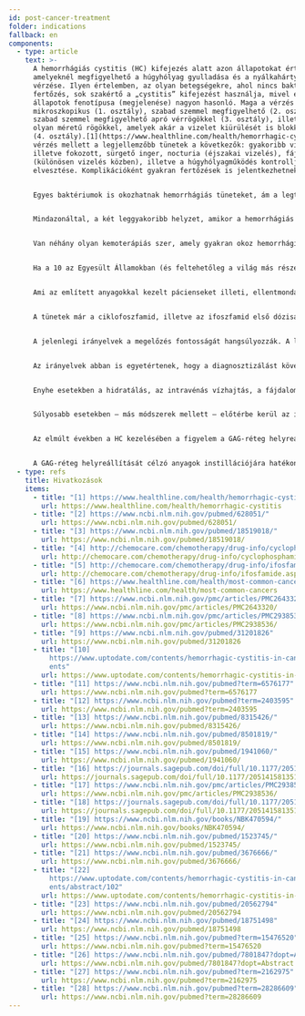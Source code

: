 ```yaml
---
id: post-cancer-treatment
folder: indications
fallback: en
components:
  - type: article
    text: >-
      A hemorrhágiás cystitis (HC) kifejezés alatt azon állapotokat értik,
      amelyeknél megfigyelhető a húgyhólyag gyulladása és a nyálkahártya
      vérzése. Ilyen értelemben, az olyan betegségekre, ahol nincs bakteriális
      fertőzés, sok szakértő a „cystitis” kifejezést használja, mivel ezen
      állapotok fenotípusa (megjelenése) nagyon hasonló. Maga a vérzés lehet
      mikroszkopikus (1. osztály), szabad szemmel megfigyelhető (2. osztály),
      szabad szemmel megfigyelhető apró vérrögökkel (3. osztály), illetve vérzés
      olyan méretű rögökkel, amelyek akár a vizelet kiürülését is blokkolhatják
      (4. osztály).[1](https://www.healthline.com/health/hemorrhagic-cystitis) A
      vérzés mellett a legjellemzőbb tünetek a következők: gyakoribb vizelés,
      illetve fokozott, sürgető inger, nocturia (éjszakai vizelés), fájdalom
      (különösen vizelés közben), illetve a húgyhólyagműködés kontrolljának az
      elvesztése. Komplikációként gyakran fertőzések is jelentkezhetnek.


      Egyes baktériumok is okozhatnak hemorrhágiás tüneteket, ám a legtöbb páciens esetében az antibiotikum kezelés hatásosnak bizonyul, ezért e fertőzések ritkán vezetnek krónikus vagy visszatérő HC-hez. Egyes az iparban használt vegyszerek (mint az anilin vagy a toluidin) is kiválthatnak hemorrhágiás cystitist, de a tünetek, amint a páciens már nincs kitéve a kérdéses anyagnak, rendszerint alábbhagynak.[2](https://www.ncbi.nlm.nih.gov/pubmed/628051/) Néhány vírus is okozhat HC-t. Ez a típusú cystitis többnyire nagyon fiatal korban jelentkezik (és pár nap alatt magától is elmúlik), vagy akkor, ha a beteg immunrendszere kórosan legyengült (például csontvelő, vagy veseátültetés után).[3](https://www.ncbi.nlm.nih.gov/pubmed/18519018/)


      Mindazonáltal, a két leggyakoribb helyzet, amikor a hemorrhágiás cystitis jelentkezik, az onkoterápia szövődményének tekinthető: kemoterápiát vagy sugárterápiát követően alakulhat ki. E két állapotot nevezik kemoterápiás cystitisnek (chemo-cystitisnek), illetve sugárterápiás cystitisnek (sugárcystitisnek) is. Megjegyzendő, hogy országonként és szerzőnként is változó, hogy hol mit értenek a hemorrhágiás cystitis alatt. E helyen a fogalmat a kétféle onkoterápia szövődményeként jelentkező állapot összefoglaló neveként használjuk.


      Van néhány olyan kemoterápiás szer, amely gyakran okoz hemorrhágiás cystitis-t. E szempontból különösen az oxazafoszforin vegyületcsoport képviselői, így a ciklofoszfamid és az ifoszfamid veszélyesek. Mindkettő elterjedt a kemoterápiás protokollokban, mint a szolid tumorok és a limfómák kezelésére használt drogok.[4](http://chemocare.com/chemotherapy/drug-info/cyclophosphamide.aspx).[5](http://chemocare.com/chemotherapy/drug-info/ifosfamide.aspx)


      Ha a 10 az Egyesült Államokban (és feltehetőleg a világ más részein is) leggyakrabban előforduló daganatos megbetegedést nézzük,[6](https://www.healthline.com/health/most-common-cancers) azt láthatjuk, hogy a ciklofoszfamidot, illetve az ifoszfamidot rendszeresen használják a következő rosszindulatú betegségek terápiájában (a gyakorisági sorrend zárójelben feltüntetve): emlőrák (1.), tüdőrák (2.), húgyhólyagrák (6.), Non-Hodgkin limfóma (7.), leukémia (10.) Ez utóbbinál a hemorrhágiás cystitis kialakulásának esélye 30%.[7](https://www.ncbi.nlm.nih.gov/pmc/articles/PMC2643320/) Továbbá az is megemlítendő, hogy HC-t nem csak ez a két kemoterápiás szer okozhat.


      Ami az említett anyagokkal kezelt pácienseket illeti, ellentmondásosak az adatok, hogy milyen eséllyel alakul ki náluk hemorrhágiás cystitis. Az incidenciát 7–53% közé teszik, súlyos vérzés e csoport 0,6–25%-ánál jelentkezik.[8](https://www.ncbi.nlm.nih.gov/pmc/articles/PMC2938536/) Gyakran az határozza meg, miként végezzék az onkoterápiát, hogy mi az a drogmennyiég, amit még nem vált ki toxikus hatásokat a húgyhólyagban. Sugárcystitis a medencetájék radioterápiáját követően az esetek 11–20%-ában jelentkezik.[9](https://www.ncbi.nlm.nih.gov/pubmed/31201826)


      A tünetek már a ciklofoszfamid, illetve az ifoszfamid első dózisát követően jelentkeznek, és általában 4–5 napig tartanak.[10](https://www.uptodate.com/contents/hemorrhagic-cystitis-in-cancer-patients) Ugyanakkor, egyes anyagok, mint a buszulfán, évekkel a terápiát követően is kiválthat cystitist.[11](https://www.ncbi.nlm.nih.gov/pubmed?term=6576177) A radioterápia mellékhatásaként sugárcystitis pedig akár 10–20 évvel később is jelentkezhet.[12](https://www.ncbi.nlm.nih.gov/pubmed?term=2403595)


      A jelenlegi irányelvek a megelőzés fontosságát hangsúlyozzák. A leggyakrabban használt módszerek a hiperhidratáció, a hólyagöblögetés (fiziológiás sóoldattal, lúgosítással vagy a nélkül), nagynyomású oxigénterápia, illetve mesna (amely egy szulfhidril vegyület) vagy a GAG-réteget regeneráló nátrium-hyaluronát instillálása.[13](https://www.ncbi.nlm.nih.gov/pubmed/8315426/),[14](https://www.ncbi.nlm.nih.gov/pubmed/8501819/),[15](https://www.ncbi.nlm.nih.gov/pubmed/1941060/),[16](https://journals.sagepub.com/doi/full/10.1177/2051415813512647) Ezek hatásosságát illetően azonban az adatok ellentmondásosak.


      Az irányelvek abban is egyetértenek, hogy a diagnosztizálást követően a javasolt kezelés az állapot súlyosságának függvénye kell, hogy legyen.[17](https://www.ncbi.nlm.nih.gov/pmc/articles/PMC2938536/),[18](https://journals.sagepub.com/doi/full/10.1177/2051415813512647) A hemodinamikai stabilitást (a véráramlás stabilitását) mindenképpen fenn kell tartani, ezért gyakorta vértranszfúzióra is szükség van.


      Enyhe esetekben a hidratálás, az intravénás vízhajtás, a fájdalomcsillapítás, illetve az antikolinerg hólyaggyógyszerek elegendőek. A húgyhólyag rendszeres átmosása is hatásos.


      Súlyosabb esetekben – más módszerek mellett – előtérbe kerül az intravezikális kezelés is. A kemocystitis terápiája általában néhány napig, míg a sugárcystitisé hat hónapig, vagy még tovább is eltarthat.[19](https://www.ncbi.nlm.nih.gov/books/NBK470594/) A vérzés gátlására számos anyagot használnak. A lizin aminosavhoz hasonló aminokapronsav gátolja a plazminogén aktivációját és serkenti a véralvadást.[20](https://www.ncbi.nlm.nih.gov/pubmed/1523745/) Az alum (amely egy alumínium-foszfát vegyület) fehérjekicsapódást okoz és csökkenti a hajszálerek áteresztőképességét.[21](https://www.ncbi.nlm.nih.gov/pubmed/3676666/) Az ezüst-nitrát kémiai koagulációt vált ki.[22](https://www.uptodate.com/contents/hemorrhagic-cystitis-in-cancer-patients/abstract/102) A súlyosan mérgező formalint ma már csak akkor alkalmazzák, ha a páciens semmilyen más kezelésre nem reagált, még a vérző nyálkahártya területek leégetésére sem.


      Az elmúlt években a HC kezelésében a figyelem a GAG-réteg helyreállítása felé fordult. Használtak már hyaluronsavat, chondroitin-szulfátot és pentozán-poliszulfát nátriumot is e célra.[23](https://www.ncbi.nlm.nih.gov/pubmed/20562794),[24](https://www.ncbi.nlm.nih.gov/pubmed/18751498),[25](https://www.ncbi.nlm.nih.gov/pubmed?term=15476520) Próbálkoztak már prosztaglandin és ösztrogének alkalmazásával is, bár az eredmények ellentmondásosak.[26](https://www.ncbi.nlm.nih.gov/pubmed/7801847?dopt=Abstract),[27](https://www.ncbi.nlm.nih.gov/pubmed?term=2162975),[28](https://www.ncbi.nlm.nih.gov/pubmed?term=28286609)


      A GAG-réteg helyreállítását célzó anyagok instillációjára hatékony eszköz lehet az UroDapter® alkalmazása.
  - type: refs
    title: Hivatkozások
    items:
      - title: "[1] https://www.healthline.com/health/hemorrhagic-cystitis"
        url: https://www.healthline.com/health/hemorrhagic-cystitis
      - title: "[2] https://www.ncbi.nlm.nih.gov/pubmed/628051/"
        url: https://www.ncbi.nlm.nih.gov/pubmed/628051/
      - title: "[3] https://www.ncbi.nlm.nih.gov/pubmed/18519018/"
        url: https://www.ncbi.nlm.nih.gov/pubmed/18519018/
      - title: "[4] http://chemocare.com/chemotherapy/drug-info/cyclophosphamide.aspx"
        url: http://chemocare.com/chemotherapy/drug-info/cyclophosphamide.aspx
      - title: "[5] http://chemocare.com/chemotherapy/drug-info/ifosfamide.aspx"
        url: http://chemocare.com/chemotherapy/drug-info/ifosfamide.aspx
      - title: "[6] https://www.healthline.com/health/most-common-cancers"
        url: https://www.healthline.com/health/most-common-cancers
      - title: "[7] https://www.ncbi.nlm.nih.gov/pmc/articles/PMC2643320/"
        url: https://www.ncbi.nlm.nih.gov/pmc/articles/PMC2643320/
      - title: "[8] https://www.ncbi.nlm.nih.gov/pmc/articles/PMC2938536/"
        url: https://www.ncbi.nlm.nih.gov/pmc/articles/PMC2938536/
      - title: "[9] https://www.ncbi.nlm.nih.gov/pubmed/31201826"
        url: https://www.ncbi.nlm.nih.gov/pubmed/31201826
      - title: "[10]
          https://www.uptodate.com/contents/hemorrhagic-cystitis-in-cancer-pati\
          ents"
        url: https://www.uptodate.com/contents/hemorrhagic-cystitis-in-cancer-patients
      - title: "[11] https://www.ncbi.nlm.nih.gov/pubmed?term=6576177"
        url: https://www.ncbi.nlm.nih.gov/pubmed?term=6576177
      - title: "[12] https://www.ncbi.nlm.nih.gov/pubmed?term=2403595"
        url: https://www.ncbi.nlm.nih.gov/pubmed?term=2403595
      - title: "[13] https://www.ncbi.nlm.nih.gov/pubmed/8315426/"
        url: https://www.ncbi.nlm.nih.gov/pubmed/8315426/
      - title: "[14] https://www.ncbi.nlm.nih.gov/pubmed/8501819/"
        url: https://www.ncbi.nlm.nih.gov/pubmed/8501819/
      - title: "[15] https://www.ncbi.nlm.nih.gov/pubmed/1941060/"
        url: https://www.ncbi.nlm.nih.gov/pubmed/1941060/
      - title: "[16] https://journals.sagepub.com/doi/full/10.1177/2051415813512647"
        url: https://journals.sagepub.com/doi/full/10.1177/2051415813512647
      - title: "[17] https://www.ncbi.nlm.nih.gov/pmc/articles/PMC2938536/"
        url: https://www.ncbi.nlm.nih.gov/pmc/articles/PMC2938536/
      - title: "[18] https://journals.sagepub.com/doi/full/10.1177/2051415813512647"
        url: https://journals.sagepub.com/doi/full/10.1177/2051415813512647
      - title: "[19] https://www.ncbi.nlm.nih.gov/books/NBK470594/"
        url: https://www.ncbi.nlm.nih.gov/books/NBK470594/
      - title: "[20] https://www.ncbi.nlm.nih.gov/pubmed/1523745/"
        url: https://www.ncbi.nlm.nih.gov/pubmed/1523745/
      - title: "[21] https://www.ncbi.nlm.nih.gov/pubmed/3676666/"
        url: https://www.ncbi.nlm.nih.gov/pubmed/3676666/
      - title: "[22]
          https://www.uptodate.com/contents/hemorrhagic-cystitis-in-cancer-pati\
          ents/abstract/102"
        url: https://www.uptodate.com/contents/hemorrhagic-cystitis-in-cancer-patients/abstract/102
      - title: "[23] https://www.ncbi.nlm.nih.gov/pubmed/20562794"
        url: https://www.ncbi.nlm.nih.gov/pubmed/20562794
      - title: "[24] https://www.ncbi.nlm.nih.gov/pubmed/18751498"
        url: https://www.ncbi.nlm.nih.gov/pubmed/18751498
      - title: "[25] https://www.ncbi.nlm.nih.gov/pubmed?term=15476520"
        url: https://www.ncbi.nlm.nih.gov/pubmed?term=15476520
      - title: "[26] https://www.ncbi.nlm.nih.gov/pubmed/7801847?dopt=Abstract"
        url: https://www.ncbi.nlm.nih.gov/pubmed/7801847?dopt=Abstract
      - title: "[27] https://www.ncbi.nlm.nih.gov/pubmed?term=2162975"
        url: https://www.ncbi.nlm.nih.gov/pubmed?term=2162975
      - title: "[28] https://www.ncbi.nlm.nih.gov/pubmed?term=28286609"
        url: https://www.ncbi.nlm.nih.gov/pubmed?term=28286609
---
```

